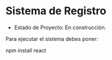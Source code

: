 <h1> Sistema de Registro</h1>

- Estado de Proyecto: En construcción.
  
Para ejecutar el sistema debes poner:

npm install react
